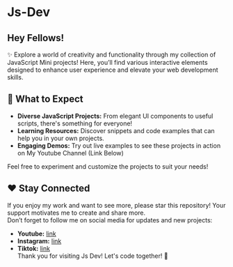# Js-Dev
<h2>Hey Fellows!</h2>
✨ Explore a world of creativity and functionality through my collection of JavaScript Mini projects! Here, you’ll find various interactive elements designed to enhance user experience and elevate your web development skills.

<h2>🚀 What to Expect</h2>
<ul>
<li><b>Diverse JavaScript Projects:</b> From elegant UI components to useful scripts, there's something for everyone!</li>
<li><b>Learning Resources:</b> Discover snippets and code examples that can help you in your own projects.</li>
<li><b>Engaging Demos:</b> Try out live examples to see these projects in action on My Youtube Channel (Link Below)</li>
</ul>

Feel free to experiment and customize the projects to suit your needs!

<h2>❤️ Stay Connected</h2>
If you enjoy my work and want to see more, please star this repository! Your support motivates me to create and share more.
<br>
Don’t forget to follow me on social media for updates and new projects:
<br>
<ul>
  <li>
<b>Youtube:</b> <a href="https://www.youtube.com/@TheDesigningDev" target="_blank">link</a>
  </li>
  <li>
<b>Instagram:</b> <a href="https://www.instagram.com/thedesigningdev/" target="_blank">link</a>
  </li>
  <li>
<b>Tiktok:</b> <a href="https://www.tiktok.com/@thedesigningdev/" target="_blank">link</a>
  </li>
Thank you for visiting Js Dev! Let's code together! 🌟

